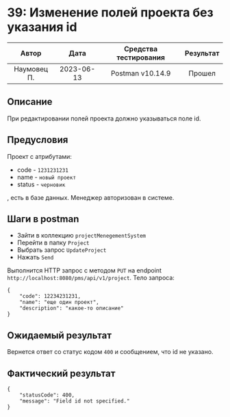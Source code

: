# 39: Изменение полей проекта без указания id

|    Автор    |    Дата    | Средства тестирования | Результат |
|:-----------:|:----------:|:---------------------:|:---------:|
| Наумовец П. | 2023-06-13 |   Postman v10.14.9    |  Прошел   |

## Описание

При редактировании полей проекта должно указываться поле id.

## Предусловия

Проект с атрибутами:

* code - `1231231231`
* name - `новый проект`
* status - `черновик`

, есть в базе данных. Менеджер авторизован в системе.

## Шаги в postman

* Зайти в коллекцию `projectMenegementSystem`
* Перейти в папку `Project`
* Выбрать запрос `UpdateProject`
* Нажать `Send`

Выполнится HTTP запрос с методом `PUT` на endpoint `http://localhost:8080/pms/api/v1/project`. Тело запроса:

```
{
    "code": 12234231231,
    "name": "еще один проект",
    "description": "какое-то описание"
}
```

## Ожидаемый результат

Вернется ответ со статус кодом `400` и сообщением, что id не указано.

## Фактический результат

```
{
    "statusCode": 400,
    "message": "Field id not specified."
}
```